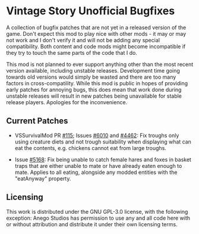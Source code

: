 # Vintage Story Unofficial Bugfixes

A collection of bugfix patches that are not yet in a released
version of the game. Don't expect this mod to play nice with
other mods - it may or may not work and I don't verify it and
will not be adding any special compatibility. Both content and
code mods might become incompatible if they try to touch the
same parts of the code that I do.

This mod is not planned to ever support anything other than
the most recent version available, including unstable releases.
Development time going towards old versions would simply be wasted
and there are too many factors in cross-compatility. While this
mod is public in hopes of providing early patches for annoying bugs,
this does mean that work done during unstable releases will result
in new patches being unavailable for stable release players. Apologies
for the inconvenience.

## Current Patches

* VSSurvivalMod PR [#115](https://github.com/anegostudios/vssurvivalmod/pull/115);
  Issues [#6010](https://github.com/anegostudios/VintageStory-Issues/issues/6010)
  and [#4462](https://github.com/anegostudios/VintageStory-Issues/issues/4462):
  Fix troughs only using creature diets and not trough
  suitability when displaying what can eat the contents, e.g.
  chickens cannot eat from large troughs.

* Issue [#5168](https://github.com/anegostudios/VintageStory-Issues/issues/5168):
  Fix being unable to catch female hares and foxes in basket traps that are
  either unable to mate or have already eaten enough to mate. Applies to all
  eating, alongside any modded entities with the "eatAnyway" property.

## Licensing

This work is distributed under the GNU GPL-3.0 license, with the
following exception: Anego Studios has permission to use any and
all code here with or without attribution and distribute it under
their own licensing terms.
